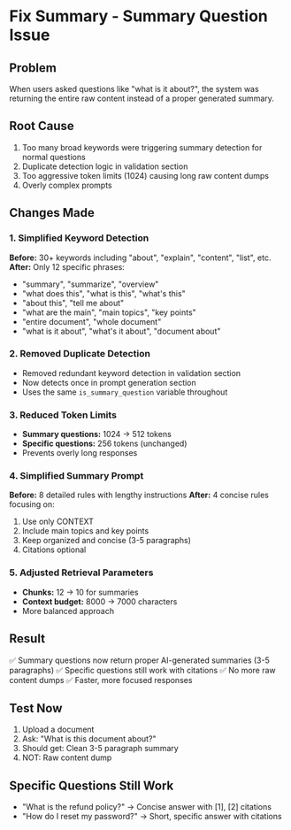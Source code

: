 # Fix Summary - Summary Question Issue

## Problem
When users asked questions like "what is it about?", the system was returning the entire raw content instead of a proper generated summary.

## Root Cause
1. Too many broad keywords were triggering summary detection for normal questions
2. Duplicate detection logic in validation section
3. Too aggressive token limits (1024) causing long raw content dumps
4. Overly complex prompts

## Changes Made

### 1. Simplified Keyword Detection
**Before:** 30+ keywords including "about", "explain", "content", "list", etc.
**After:** Only 12 specific phrases:
- "summary", "summarize", "overview"
- "what does this", "what is this", "what's this"
- "about this", "tell me about"
- "what are the main", "main topics", "key points"
- "entire document", "whole document"
- "what is it about", "what's it about", "document about"

### 2. Removed Duplicate Detection
- Removed redundant keyword detection in validation section
- Now detects once in prompt generation section
- Uses the same `is_summary_question` variable throughout

### 3. Reduced Token Limits
- **Summary questions:** 1024 → 512 tokens
- **Specific questions:** 256 tokens (unchanged)
- Prevents overly long responses

### 4. Simplified Summary Prompt
**Before:** 8 detailed rules with lengthy instructions
**After:** 4 concise rules focusing on:
1. Use only CONTEXT
2. Include main topics and key points
3. Keep organized and concise (3-5 paragraphs)
4. Citations optional

### 5. Adjusted Retrieval Parameters
- **Chunks:** 12 → 10 for summaries
- **Context budget:** 8000 → 7000 characters
- More balanced approach

## Result
✅ Summary questions now return proper AI-generated summaries (3-5 paragraphs)
✅ Specific questions still work with citations
✅ No more raw content dumps
✅ Faster, more focused responses

## Test Now
1. Upload a document
2. Ask: "What is this document about?"
3. Should get: Clean 3-5 paragraph summary
4. NOT: Raw content dump

## Specific Questions Still Work
- "What is the refund policy?" → Concise answer with [1], [2] citations
- "How do I reset my password?" → Short, specific answer with citations
